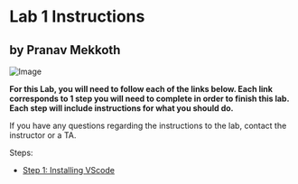 # Lab 1 Instructions

## by Pranav Mekkoth

![Image](https://user-images.githubusercontent.com/97641097/149264783-048d359e-8193-4f02-bda2-4418517178af.png)

**For this Lab, you will need to follow each of the links below. Each link corresponds to 1 step you will need to complete in order to finish this lab. Each step will include instructions for what you should do.**

If you have any questions regarding the instructions to the lab, contact the instructor or a TA.

Steps:
* [Step 1: Installing VScode](https://code.visualstudio.com/download) 


